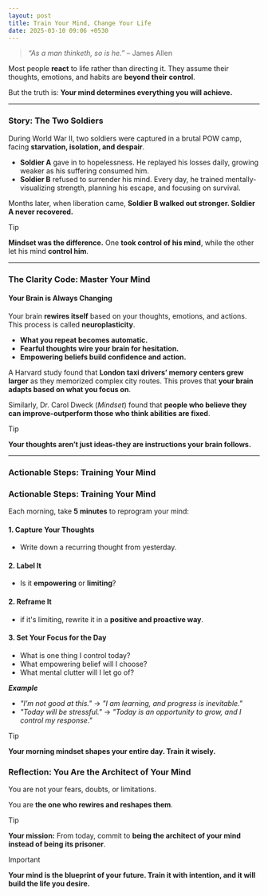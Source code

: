 ```yaml
---
layout: post
title: Train Your Mind, Change Your Life
date: 2025-03-10 09:06 +0530
---
```



> *“As a man thinketh, so is he.”* – James Allen

Most people **react** to life rather than directing it. They assume their thoughts, emotions, and habits are **beyond their control**.

But the truth is: **Your mind determines everything you will achieve.**

---

### Story: The Two Soldiers

During World War II, two soldiers were captured in a brutal POW camp, facing **starvation, isolation, and despair**.

- **Soldier A** gave in to hopelessness. He replayed his losses daily, growing weaker as his suffering consumed him.
- **Soldier B** refused to surrender his mind. Every day, he trained mentally-visualizing strength, planning his escape, and focusing on survival.

Months later, when liberation came, **Soldier B walked out stronger. Soldier A never recovered.**

> [!TIP]
> **Mindset was the difference.** One **took control of his mind**, while the other let his mind **control him**.

---

### The Clarity Code: Master Your Mind

#### Your Brain is Always Changing

Your brain **rewires itself** based on your thoughts, emotions, and actions. This process is called **neuroplasticity**.

- **What you repeat becomes automatic.**
- **Fearful thoughts wire your brain for hesitation.**
- **Empowering beliefs build confidence and action.**

A Harvard study found that **London taxi drivers’ memory centers grew larger** as they memorized complex city routes. This proves that **your brain adapts based on what you focus on**.

Similarly, Dr. Carol Dweck (*Mindset*) found that **people who believe they can improve-outperform those who think abilities are fixed**.

> [!TIP]
> **Your thoughts aren’t just ideas-they are instructions your brain follows.**

---

### Actionable Steps: Training Your Mind

### Actionable Steps: Training Your Mind

Each morning, take **5 minutes** to reprogram your mind:

#### 1. Capture Your Thoughts

- Write down a recurring thought from yesterday.

#### 2. Label It

- Is it **empowering** or **limiting**?

#### 2. Reframe It

- if it's limiting, rewrite it in a **positive and proactive way**.

#### 3. Set Your Focus for the Day

- What is one thing I control today?
- What empowering belief will I choose?
- What mental clutter will I let go of?

***Example***

- *"I’m not good at this."* → *"I am learning, and progress is inevitable."* 
- *"Today will be stressful."* → *"Today is an opportunity to grow, and I control my response."*

> [!TIP]
> **Your morning mindset shapes your entire day. Train it wisely.**

### Reflection: You Are the Architect of Your Mind

You are not your fears, doubts, or limitations.

You are **the one who rewires and reshapes them**.

> [!TIP]
> **Your mission:** From today, commit to **being the architect of your mind instead of being its prisoner**.

> [!IMPORTANT]
> **Your mind is the blueprint of your future. Train it with intention, and it will build the life you desire.**
